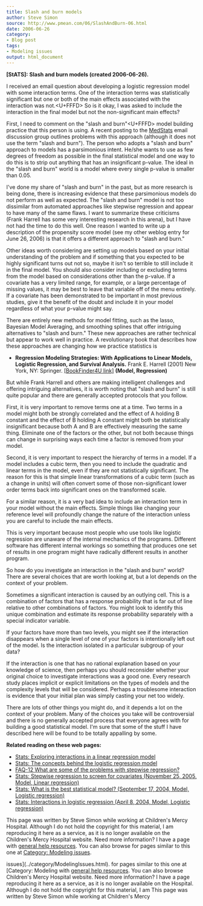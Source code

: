 ```yaml
---
title: Slash and burn models
author: Steve Simon
source: http://www.pmean.com/06/SlashAndBurn-06.html
date: 2006-06-26
category:
- Blog post
tags:
- Modeling issues
output: html_document
---
```

**[StATS]:** **Slash and burn models (created
2006-06-26).**

I received an email question about developing a logistic regression
model with some interaction terms. One of the interaction terms was
statistically significant but one or both of the main effects associated
with the interaction was not.<U+FFFD> So is it okay, I was asked to include the
interaction in the final model but not the non-significant main effects?

First, I need to comment on the \"slash and burn\"<U+FFFD> model building
practice that this person is using. A recent posting to the
[MedStats](../category/InterestingWebsites.html#MeStXx) email discussion
group outlines problems with this approach (although it does not use the
term \"slash and burn\"). The person who adopts a \"slash and burn\"
approach to models has a parsimonious intent. He/she wants to use as few
degrees of freedom as possible in the final statistical model and one
way to do this is to strip out anything that has an insignificant
p-value. The ideal in the \"slash and burn\" world is a model where
every single p-value is smaller than 0.05.

I\'ve done my share of \"slash and burn\" in the past, but as more
research is being done, there is increasing evidence that these
parsimonious models do not perform as well as expected. The \"slash and
burn\" model is not too dissimilar from automated approaches like
stepwise regression and appear to have many of the same flaws. I want to
summarize these criticisms (Frank Harrell has some very interesting
research in this arena), but I have not had the time to do this well.
One reason I wanted to write up a description of the propensity score
model (see my other weblog entry for June 26, 2006) is that it offers a
different approach to \"slash and burn.\"

Other ideas worth considering are setting up models based on your
initial understanding of the problem and if something that you expected
to be highly significant turns out not so, maybe it isn\'t so terrible
to still include it in the final model. You should also consider
including or excluding terms from the model based on considerations
other than the p-value. If a covariate has a very limited range, for
example, or a large percentage of missing values, it may be best to
leave that variable off of the menu entirely. If a covariate has been
demonstrated to be important in most previous studies, give it the
benefit of the doubt and include it in your model regardless of what
your p-value might say.

There are entirely new methods for model fitting, such as the lasso,
Bayesian Model Averaging, and smoothing splines that offer intriguing
alternatives to \"slash and burn.\" These new approaches are rather
technical but appear to work well in practice. A revolutionary book that
describes how these approaches are changing how we practice statistics
is

-   **Regression Modeling Strategies: With Applications to Linear
    Models, Logistic Regression, and Survival Analysis.** Frank E.
    Harrell (2001) New York, NY: Springer. [\[BookFinder4U
    link\]](http://www.bookfinder4u.com/detail/0387952322.html)
    **(Model, Regression)**

But while Frank Harrell and others are making intelligent challenges and
offering intriguing alternatives, it is worth noting that \"slash and
burn\" is still quite popular and there are generally accepted protocols
that you follow.

First, it is very important to remove terms one at a time. Two terms in
a model might both be strongly correlated and the effect of A holding B
constant and the effect of B holding A constant might both be
statistically insignificant because both A and B are effectively
measuring the same thing. Eliminate one of the factors or the other, but
not both because things can change in surprising ways each time a factor
is removed from your model.

Second, it is very important to respect the hierarchy of terms in a
model. If a model includes a cubic term, then you need to include the
quadratic and linear terms in the model, even if they are not
statistically significant. The reason for this is that simple linear
transformations of a cubic term (such as a change in units) will often
convert some of those non-significant lower order terms back into
significant ones on the transformed scale.

For a similar reason, it is a very bad idea to include an interaction
term in your model without the main effects. Simple things like changing
your reference level will profoundly change the nature of the
interaction unless you are careful to include the main effects.

This is very important because most people who use tools like logistic
regression are unaware of the internal mechanics of the programs.
Different software has different internal workings so something that
produces one set of results in one program might have radically
different results in another program.

So how do you investigate an interaction in the \"slash and burn\"
world? There are several choices that are worth looking at, but a lot
depends on the context of your problem.

Sometimes a significant interaction is caused by an outlying cell. This
is a combination of factors that has a response probability that is far
out of line relative to other combinations of factors. You might look to
identify this unique combination and estimate its response probability
separately with a special indicator variable.

If your factors have more than two levels, you might see if the
interaction disappears when a single level of one of your factors is
intentionally left out of the model. Is the interaction isolated in a
particular subgroup of your data?

If the interaction is one that has no rational explanation based on your
knowledge of science, then perhaps you should reconsider whether your
original choice to investigate interactions was a good one. Every
research study places implicit or explicit limitations on the types of
models and the complexity levels that will be considered. Perhaps a
troublesome interaction is evidence that your initial plan was simply
casting your net too widely.

There are lots of other things you might do, and it depends a lot on the
context of your problem. Many of the choices you take will be
controversial and there is no generally accepted process that everyone
agrees with for building a good statistical model. I\'m sure that some
of the stuff I have described here will be found to be totally appalling
by some.

**Related reading on these web pages:**

-   [Stats: Exploring interactions in a linear regression
    model](../model/lin_int.asp)
-   [Stats: The concepts behind the logistic regression
    model](../model/logist_concepts.asp)
-   [FAQ-12 What are some of the problems with stepwise
    regression?](../faq/faq12.asp)
-   [Stats: Stepwise regression to screen for covariates (November 25,
    2005, Model, Linear
    regression)](http://www.childrensmercy.org/stats/weblog2005/StepwiseRegression.asp)
-   [Stats: What is the best statistical model? (September 17, 2004,
    Model, Logistic
    regression)](http://www.childrensmercy.org/stats/weblog2004/BestModel.html)
-   [Stats: Interactions in logistic regression (April 8, 2004, Model,
    Logistic
    regression)](http://www.childrensmercy.org/stats/weblog2004/interactions.asp)

This page was written by Steve Simon while working at Children\'s Mercy
Hospital. Although I do not hold the copyright for this material, I am
reproducing it here as a service, as it is no longer available on the
Children\'s Mercy Hospital website. Need more information? I have a page
with [general help resources](../GeneralHelp.html). You can also browse
for pages similar to this one at [Category: Modeling
issues](../category/ModelingIssues.html).
<!---More--->
issues](../category/ModelingIssues.html).
for pages similar to this one at [Category: Modeling
with [general help resources](../GeneralHelp.html). You can also browse
Children\'s Mercy Hospital website. Need more information? I have a page
reproducing it here as a service, as it is no longer available on the
Hospital. Although I do not hold the copyright for this material, I am
This page was written by Steve Simon while working at Children\'s Mercy

<!---Do not use
**[StATS]:** **Slash and burn models (created
This page was written by Steve Simon while working at Children\'s Mercy
Hospital. Although I do not hold the copyright for this material, I am
reproducing it here as a service, as it is no longer available on the
Children\'s Mercy Hospital website. Need more information? I have a page
with [general help resources](../GeneralHelp.html). You can also browse
for pages similar to this one at [Category: Modeling
issues](../category/ModelingIssues.html).
--->

